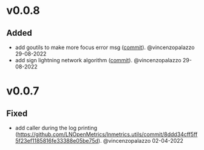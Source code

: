 # v0.0.8

## Added
- add goutils to make more focus error msg ([commit](https://github.com/LNOpenMetrics/lnmetrics.utils/commit/26ecb2c2de2b2f8a373b4ac07ad97884814ad872)). @vincenzopalazzo 29-08-2022
- add sign lightning network algorithm ([commit](https://github.com/LNOpenMetrics/lnmetrics.utils/commit/57a423c4bf044813800f3102d0912a09d459fb00)). @vincenzopalazzo 29-08-2022


# v0.0.7

## Fixed
- add caller during the log printing (https://github.com/LNOpenMetrics/lnmetrics.utils/commit/8ddd34cff5ff5f23ef1185816fe33388e05be75d). @vincenzopalazzo 02-04-2022
